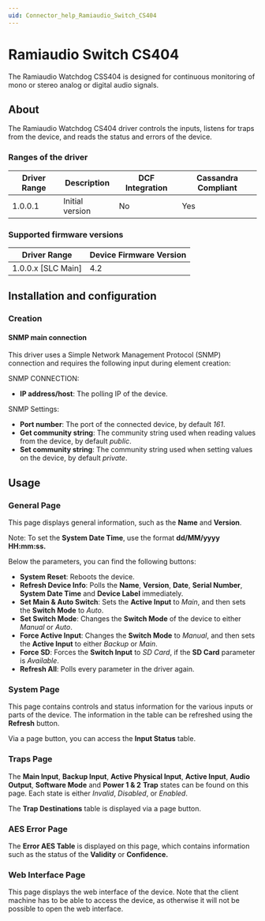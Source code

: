 ```yaml
---
uid: Connector_help_Ramiaudio_Switch_CS404
---
```


# Ramiaudio Switch CS404

The Ramiaudio Watchdog CSS404 is designed for continuous monitoring of mono or stereo analog or digital audio signals.

## About

The Ramiaudio Watchdog CS404 driver controls the inputs, listens for traps from the device, and reads the status and errors of the device.

### Ranges of the driver

| **Driver Range** | **Description** | **DCF Integration** | **Cassandra Compliant** |
|------------------|-----------------|---------------------|-------------------------|
| 1.0.0.1          | Initial version | No                  | Yes                     |

### Supported firmware versions

| **Driver Range**     | **Device Firmware Version** |
|----------------------|-----------------------------|
| 1.0.0.x \[SLC Main\] | 4.2                         |

## Installation and configuration

### Creation

#### SNMP main connection

This driver uses a Simple Network Management Protocol (SNMP) connection and requires the following input during element creation:

SNMP CONNECTION:

- **IP address/host**: The polling IP of the device.

SNMP Settings:

- **Port number**: The port of the connected device, by default *161*.
- **Get community string**: The community string used when reading values from the device, by default *public*.
- **Set community string**: The community string used when setting values on the device, by default *private*.

## Usage

### General Page

This page displays general information, such as the **Name** and **Version**.

Note: To set the **System Date Time**, use the format **dd/MM/yyyy HH:mm:ss.**

Below the parameters, you can find the following buttons:

- **System Reset**: Reboots the device.
- **Refresh Device Info**: Polls the **Name**, **Version**, **Date**, **Serial Number**, **System Date Time** and **Device Label** immediately.
- **Set Main & Auto Switch**: Sets the **Active Input** to *Main*, and then sets the **Switch Mode** to *Auto*.
- **Set Switch Mode**: Changes the **Switch Mode** of the device to either *Manual* or *Auto*.
- **Force Active Input**: Changes the **Switch Mode** to *Manual*, and then sets the **Active Input** to either *Backup* or *Main*.
- **Force SD**: Forces the **Switch Input** to *SD Card*, if the **SD Card** parameter is *Available*.
- **Refresh All**: Polls every parameter in the driver again.

### System Page

This page contains controls and status information for the various inputs or parts of the device. The information in the table can be refreshed using the **Refresh** button.

Via a page button, you can access the **Input Status** table.

### Traps Page

The **Main Input**, **Backup Input**, **Active Physical Input**, **Active Input**, **Audio Output**, **Software Mode** and **Power 1 & 2** **Trap** states can be found on this page. Each state is either *Invalid*, *Disabled*, or *Enabled*.

The **Trap Destinations** table is displayed via a page button.

### AES Error Page

The **Error AES Table** is displayed on this page, which contains information such as the status of the **Validity** or **Confidence.**

### Web Interface Page

This page displays the web interface of the device. Note that the client machine has to be able to access the device, as otherwise it will not be possible to open the web interface.
